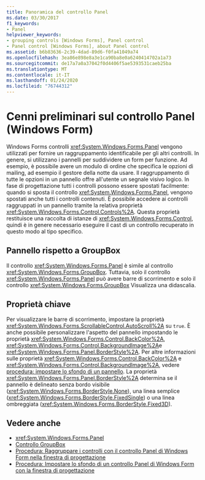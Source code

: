 ```yaml
---
title: Panoramica del controllo Panel
ms.date: 03/30/2017
f1_keywords:
- Panel
helpviewer_keywords:
- grouping controls [Windows Forms], Panel control
- Panel control [Windows Forms], about Panel control
ms.assetid: b6b83636-2c39-4dad-89d6-f0fa41049a74
ms.openlocfilehash: 3ea86e898e8a3e1ca90ba8e0a6240414702a1a73
ms.sourcegitcommit: de17a7a0a37042f0d4406f5ae5393531caeb25ba
ms.translationtype: MT
ms.contentlocale: it-IT
ms.lasthandoff: 01/24/2020
ms.locfileid: "76744312"
---
```

# <a name="panel-control-overview-windows-forms"></a>Cenni preliminari sul controllo Panel (Windows Form)
Windows Forms controlli <xref:System.Windows.Forms.Panel> vengono utilizzati per fornire un raggruppamento identificabile per gli altri controlli. In genere, si utilizzano i pannelli per suddividere un form per funzione. Ad esempio, è possibile avere un modulo di ordine che specifica le opzioni di mailing, ad esempio il gestore della notte da usare. Il raggruppamento di tutte le opzioni in un pannello offre all'utente un segnale visivo logico. In fase di progettazione tutti i controlli possono essere spostati facilmente: quando si sposta il controllo <xref:System.Windows.Forms.Panel>, vengono spostati anche tutti i controlli contenuti. È possibile accedere ai controlli raggruppati in un pannello tramite la relativa proprietà <xref:System.Windows.Forms.Control.Controls%2A>. Questa proprietà restituisce una raccolta di istanze di <xref:System.Windows.Forms.Control>, quindi è in genere necessario eseguire il cast di un controllo recuperato in questo modo al tipo specifico.  
  
## <a name="panel-versus-groupbox"></a>Pannello rispetto a GroupBox  
 Il controllo <xref:System.Windows.Forms.Panel> è simile al controllo <xref:System.Windows.Forms.GroupBox>. Tuttavia, solo il controllo <xref:System.Windows.Forms.Panel> può avere barre di scorrimento e solo il controllo <xref:System.Windows.Forms.GroupBox> Visualizza una didascalia.  
  
## <a name="key-properties"></a>Proprietà chiave  
 Per visualizzare le barre di scorrimento, impostare la proprietà <xref:System.Windows.Forms.ScrollableControl.AutoScroll%2A> su `true`. È anche possibile personalizzare l'aspetto del pannello impostando le proprietà <xref:System.Windows.Forms.Control.BackColor%2A>, <xref:System.Windows.Forms.Control.BackgroundImage%2A>e <xref:System.Windows.Forms.Panel.BorderStyle%2A>. Per altre informazioni sulle proprietà <xref:System.Windows.Forms.Control.BackColor%2A> e <xref:System.Windows.Forms.Control.BackgroundImage%2A>, vedere [procedura: impostare lo sfondo di un pannello](how-to-set-the-background-of-a-windows-forms-panel.md). La proprietà <xref:System.Windows.Forms.Panel.BorderStyle%2A> determina se il pannello è delineato senza bordo visibile (<xref:System.Windows.Forms.BorderStyle.None>), una linea semplice (<xref:System.Windows.Forms.BorderStyle.FixedSingle>) o una linea ombreggiata (<xref:System.Windows.Forms.BorderStyle.Fixed3D>).  
  
## <a name="see-also"></a>Vedere anche

- <xref:System.Windows.Forms.Panel>
- [Controllo GroupBox](groupbox-control-windows-forms.md)
- [Procedura: Raggruppare i controlli con il controllo Panel di Windows Form nella finestra di progettazione](group-controls-with-wf-panel-control-using-the-designer.md)
- [Procedura: Impostare lo sfondo di un controllo Panel di Windows Form con la finestra di progettazione](how-to-set-the-background-of-a-windows-forms-panel-using-the-designer.md)
